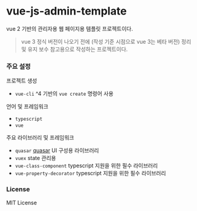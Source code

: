 # vue-js-admin-template

vue 2 기반의 관리자용 웹 페이지용 템플릿 프로젝트이다.
> vue 3 정식 버전이 나오기 전에 (작성 기준 시점으로 vue 3는 베타 버전) 
> 정리 및 유지 보수 참고용으로 작성하는 프로젝트이다.

### 주요 설정

프로젝트 생성 
-  `vue-cli` ^4 기반의 `vue create` 명령어 사용

언어 및 프레임워크
- `typescript`
- `vue`

주요 라이브러리 및 프레임워크
- `quasar` [quasar](https://quasar.dev/) UI 구성용 라이브러리
- `vuex` state 관리용
- `vue-class-component` typescript 지원을 위한 필수 라이브러리
- `vue-property-decorator` typescript 지원을 위한 필수 라이브러리

### License

MIT License  
